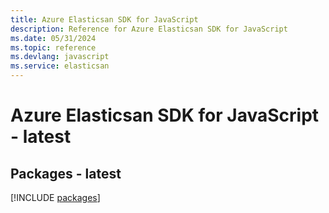 ```yaml
---
title: Azure Elasticsan SDK for JavaScript
description: Reference for Azure Elasticsan SDK for JavaScript
ms.date: 05/31/2024
ms.topic: reference
ms.devlang: javascript
ms.service: elasticsan
---
```

# Azure Elasticsan SDK for JavaScript - latest
## Packages - latest
[!INCLUDE [packages](elasticsan-index.md)]